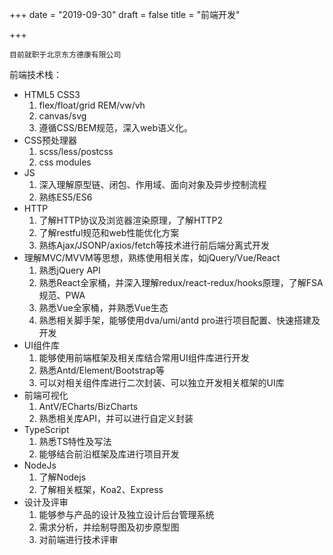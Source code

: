 +++
date = "2019-09-30"
draft = false
title = "前端开发"

+++

    目前就职于北京东方德康有限公司

前端技术栈：

- HTML5 CSS3 
    1. flex/float/grid REM/vw/vh
    2. canvas/svg
    3. 遵循CSS/BEM规范，深入web语义化。
- CSS预处理器
    1. scss/less/postcss
    2. css modules
- JS
    1. 深入理解原型链、闭包、作用域、面向对象及异步控制流程
    2. 熟练ES5/ES6
- HTTP
    1. 了解HTTP协议及浏览器渲染原理，了解HTTP2
    2. 了解restful规范和web性能优化方案
    3. 熟练Ajax/JSONP/axios/fetch等技术进行前后端分离式开发
- 理解MVC/MVVM等思想，熟练使用相关库，如jQuery/Vue/React
    1. 熟悉jQuery API
    2. 熟悉React全家桶，并深入理解redux/react-redux/hooks原理，了解FSA规范、PWA
    3. 熟悉Vue全家桶，并熟悉Vue生态
    4. 熟悉相关脚手架，能够使用dva/umi/antd pro进行项目配置、快速搭建及开发
- UI组件库
    1. 能够使用前端框架及相关库结合常用UI组件库进行开发
    2. 熟悉Antd/Element/Bootstrap等
    3. 可以对相关组件库进行二次封装、可以独立开发相关框架的UI库
- 前端可视化
    1. AntV/ECharts/BizCharts
    2. 熟悉相关库API，并可以进行自定义封装
- TypeScript
    1. 熟悉TS特性及写法
    2. 能够结合前沿框架及库进行项目开发
- NodeJs
    1. 了解Nodejs
    2. 了解相关框架，Koa2、Express
- 设计及评审
    1. 能够参与产品的设计及独立设计后台管理系统
    2. 需求分析，并绘制导图及初步原型图
    3. 对前端进行技术评审
